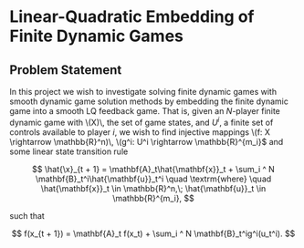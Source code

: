 # Linear-Quadratic Embedding of Finite Dynamic Games #
## Problem Statement ##
<link rel="stylesheet" href="https://cdn.jsdelivr.net/npm/katex@0.10.2/dist/katex.min.css" integrity="sha384-yFRtMMDnQtDRO8rLpMIKrtPCD5jdktao2TV19YiZYWMDkUR5GQZR/NOVTdquEx1j" crossorigin="anonymous">
<script defer src="https://cdn.jsdelivr.net/npm/katex@0.10.2/dist/katex.min.js" integrity="sha384-9Nhn55MVVN0/4OFx7EE5kpFBPsEMZxKTCnA+4fqDmg12eCTqGi6+BB2LjY8brQxJ" crossorigin="anonymous"></script>
<script defer src="https://cdn.jsdelivr.net/npm/katex@0.10.2/dist/contrib/auto-render.min.js" integrity="sha384-kWPLUVMOks5AQFrykwIup5lo0m3iMkkHrD0uJ4H5cjeGihAutqP0yW0J6dpFiVkI" crossorigin="anonymous" onload="renderMathInElement(document.body);"></script>

In this project we wish to investigate solving finite dynamic games with smooth dynamic game solution methods by embedding the finite dynamic game into a smooth LQ feedback game. That is, given an $N$-player finite dynamic game with \\(X)\\, the set of game states, and $U^i$, a finite set of controls available to player $i$, we wish to find injective mappings \\(f: X \rightarrow \mathbb{R}^n)\\, \\(g^i: U^i \rightarrow \mathbb{R}^{m_i}$ and some linear state transition rule

$$
    \hat{\x}_{t + 1} = \mathbf{A}_t\hat{\mathbf{x}}_t + \sum_i ^ N \mathbf{B}_t^i\hat{\mathbf{u}}_t^i \quad \textrm{where} \quad \hat{\mathbf{x}}_t \in \mathbb{R}^n,\; \hat{\mathbf{u}}_t \in \mathbb{R}^{m_i},
$$

such that

$$
    f(x_{t + 1}) = \mathbf{A}_t f(x_t) + \sum_i ^ N \mathbf{B}_t^ig^i(u_t^i).
$$
